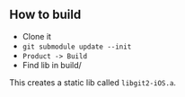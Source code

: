 How to build
---

*  Clone it
*  `git submodule update --init`
*  `Product -> Build`
*  Find lib in build/

This creates a static lib called `libgit2-iOS.a`.
